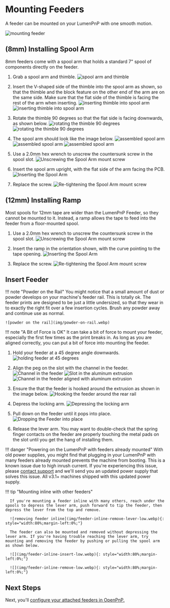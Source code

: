 # Mounting Feeders

A feeder can be mounted on your LumenPnP with one smooth motion.

![mounting feeder](img/mounting.webp)

## (8mm) Installing Spool Arm

8mm feeders come with a spool arm that holds a standard 7" spool of components directly on the feeder.

1. Grab a spool arm and thimble.
   ![spool arm and thimble](img/spool-parts.webp)

2. Insert the V-shaped side of the thimble into the spool arm as shown, so that the thimble and the block feature on the other end of the arm are on the same side. Make sure that the flat side of the thimble is facing the rest of the arm when inserting.
   ![inserting thimble into spool arm](img/thimble-inserted.webp)
   ![inserting thimble into spool arm](img/thimble-inserted-back.webp)

3. Rotate the thimble 90 degrees so that the flat side is facing downwards, as shown below.
   ![rotating the thimble 90 degrees](img/thimble-rotate.webp)
   ![rotating the thimble 90 degrees](img/thimble-rotate-back.webp)

4. The spool arm should look like the image below.
   ![assembled spool arm](img/spool-assembled-1.webp)
   ![assembled spool arm](img/spool-assembled-2.webp)
   ![assembled spool arm](img/spool-assembled-3.webp)

5. Use a 2.0mm hex wrench to unscrew the countersunk screw in the spool slot.
   ![Unscrewing the Spool Arm mount screw](img/IMG_2146.webp)

6. Insert the spool arm upright, with the flat side of the arm facing the PCB.
   ![Inserting the Spool Arm](img/IMG_2147.webp)

7. Replace the screw.
   ![Re-tightening the Spool Arm mount screw](img/IMG_2149.webp)

## (12mm) Installing Ramp

Most spools for 12mm tape are wider than the LumenPnP Feeder, so they cannot be mounted to it. Instead, a ramp allows the tape to feed into the feeder from a floor-mounted spool.

1. Use a 2.0mm hex wrench to unscrew the countersunk screw in the spool slot.
   ![Unscrewing the Spool Arm mount screw](img/IMG_2146.webp)

2. Insert the ramp in the orientation shown, with the curve pointing to the tape opening.
   ![Inserting the Spool Arm](img/inserting-ramp.webp)

3. Replace the screw.
   ![Re-tightening the Spool Arm mount screw](img/screwing-in-ramp.webp)

## Insert Feeder

!!! note "Powder on the Rail"
    You might notice that a small amount of dust or powder develops on your machine's feeder rail. This is totally ok. The feeder prints are designed to be just a little undersized, so that they wear in to exactly the right fit over a few insertion cycles. Brush any powder away and continue use as normal.

    ![powder on the rail](img/powder-on-rail.webp)

!!! note "A Bit of Force is OK"
      It can take a bit of force to mount your feeder, especially the first few times as the print breaks in. As long as you are aligned correctly, you can put a bit of force into mounting the feeder.

1. Hold your feeder at a 45 degree angle downwards.
   ![holding feeder at 45 degrees](img/IMG_2150.webp)

2. Align the peg on the slot with the channel in the feeder.
   ![Channel in the feeder](img/alignment-slot.webp)
   ![Slot in the aluminum extrusion](img/IMG_2175.webp)
   ![Channel in the feeder aligned with aluminum extrusion](img/IMG_2156.webp)

3. Ensure the that the feeder is hooked around the extrusion as shown in the image below.
   ![Hooking the feeder around the rear rail](img/IMG_2158.webp)

4. Depress the locking arm.
   ![Depressing the locking arm](img/IMG_2159.webp)

5. Pull down on the feeder until it pops into place.
   ![Dropping the Feeder into place](img/IMG_2161.webp)

6. Release the lever arm. You may want to double-check that the spring finger contacts on the feeder are properly touching the metal pads on the slot until you get the hang of installing them.

!!! danger "Powering on the LumenPnP with feeders already mounted"
      With old power supplies, you might find that plugging in your LumenPnP with many feeders already mounted prevents the machine from booting. This is a known issue due to high inrush current. If you're experiencing this issue, please [contact support](https://www.opulo.io/pages/contact-support) and we'll send you an updated power supply that solves this issue. All v3.1+ machines shipped with this updated power supply.

!!! tip "Mounting inline with other feeders"

      If you're mounting a feeder inline with many others, reach under the spools to depress the lever arm, push forward to tip the feeder, then depress the lever from the top and remove.

      ![removing feeder inline](img/feeder-inline-remove-lever-low.webp){: style="width:80%;margin-left:0%;"}

      The feeder can also be mounted and removed without depressing the lever arm. If you're having trouble reaching the lever arm, try mounting and removing the feeder by pushing or pulling the spool arm as shown below.

      ![](img/feeder-inline-insert-low.webp){: style="width:80%;margin-left:0%;"}

      ![](img/feeder-inline-remove-low.webp){: style="width:80%;margin-left:0%;"}

## Next Steps

Next, you'll [configure your attached feeders in OpenPnP.](../5-openpnp-setup/feeder-openpnp-setup.md)
